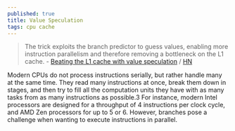 ```yaml
---
published: true
title: Value Speculation
tags: cpu cache
---
```

> The trick exploits the branch predictor to guess values, enabling more instruction parallelism and therefore removing a bottleneck on the L1 cache. - [Beating the L1 cache with value speculation](https://mazzo.li/posts/value-speculation.html) / [HN](https://news.ycombinator.com/item?id=27929600)

Modern CPUs do not process instructions serially, but rather handle many at the same time. They read many instructions at once, break them down in stages, and then try to fill all the computation units they have with as many tasks from as many instructions as possible.3 For instance, modern Intel processors are designed for a throughput of 4 instructions per clock cycle, and AMD Zen processors for up to 5 or 6. However, branches pose a challenge when wanting to execute instructions in parallel.